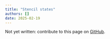 ```yaml
---
title: "Stencil states"
authors: []
date: 2025-02-19
---
```


Not yet written: contribute to this page on [GitHub](https://github.com/Diminim/love-cookbook).